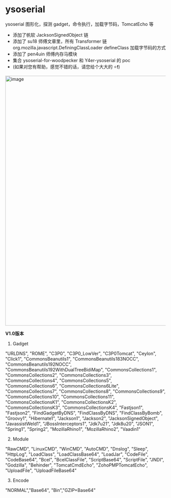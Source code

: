 # ysoserial
ysoserial 图形化，探测 gadget，命令执行，加载字节码，TomcatEcho 等
* 添加了帆软 JacksonSignedObject 链
* 添加了 su18 师傅文章里，所有 Transformer 链 org.mozilla.javascript.DefiningClassLoader defineClass 加载字节码的方式
* 添加了 pen4uin 师傅内存马模块
* 集合 ysoserial-for-woodpecker 和 Y4er-ysoserial 的 poc
* (如果对您有帮助，感觉不错的话，请您给个大大的 ⭐️❗️)
<img width="786" alt="image" src="https://github.com/Lotus6/ysoserial/assets/63742814/d96c3003-f724-4346-8492-1bdd94e057cf">

**V1.0版本**

1. Gadget

"URLDNS", "ROME", "C3P0", "C3P0_LowVer", "C3P0Tomcat", "Ceylon", "Click1", "CommonsBeanutils1", "CommonsBeanutils183NOCC", "CommonsBeanutils192NOCC", "CommonsBeanutils192WithDualTreeBidiMap", "CommonsCollections1", "CommonsCollections2", "CommonsCollections3", "CommonsCollections4", "CommonsCollections5", "CommonsCollections6", "CommonsCollections6Lite", "CommonsCollections7", "CommonsCollections8", "CommonsCollections9", "CommonsCollections10", "CommonsCollections11", "CommonsCollectionsK1", "CommonsCollectionsK2", "CommonsCollectionsK3", "CommonsCollectionsK4", "Fastjson1", "Fastjson2", "FindGadgetByDNS", "FindClassByDNS", "FindClassByBomb", "Groovy1", "Hibernate1", "Jackson1", "Jackson2", "JacksonSignedObject", "JavassistWeld1", "JBossInterceptors1", "Jdk7u21", "Jdk8u20", "JSON1", "Spring1", "Spring2", "MozillaRhino1", "MozillaRhino2", "Vaadin1"

2. Module

"RawCMD", "LinuxCMD", "WinCMD", "AutoCMD", "Dnslog", "Sleep", "HttpLog", "LoadClass", "LoadClassBase64", "LoadJar", "CodeFile", "CodeBase64", "Bcel", "BcelClassFile", "ScriptBase64", "ScriptFile", "JNDI", "Godzilla", "Behinder", "TomcatCmdEcho", "ZohoPMPTomcatEcho", "UploadFile", "UploadFileBase64"

3. Encode

"NORMAL","Base64", "Bin","GZIP+Base64"
